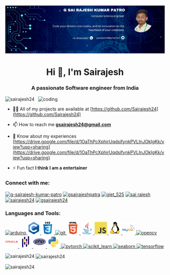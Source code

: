 ![logo](https://github.com/Sairajesh24/Sairajesh24/blob/main/Copy%20of%20Navy%20And%20White%20Geometric%20Technology%20%20LinkedIn%20Banner%20(1).png)
<h1 align="center">Hi 👋, I'm Sairajesh</h1>
<h3 align="center">A passionate Software engineer from India</h3>

<img align="right" alt="coding" width="400" src="![image](https://github.com/Sairajesh24/Sairajesh24/assets/112702236/21682d9d-c693-41c0-b231-cd167855057f)
">

<p align="left"> <img src="https://komarev.com/ghpvc/?username=sairajesh24&label=Profile%20views&color=0e75b6&style=flat" alt="sairajesh24" /> </p>

- 👨‍💻 All of my projects are available at [https://github.com/Sairajesh24](https://github.com/Sairajesh24)

- 📫 How to reach me **gsairajesh24@gmail.com**

- 📄 Know about my experiences [https://drive.google.com/file/d/1OaThPcXphirUqdsifynkPVLInJOkIgKk/view?usp=sharing](https://drive.google.com/file/d/1OaThPcXphirUqdsifynkPVLInJOkIgKk/view?usp=sharing)

- ⚡ Fun fact **I think I am a entertainer**

<h3 align="left">Connect with me:</h3>
<p align="left">
<a href="https://linkedin.com/in/g-sairajesh-kumar-patro" target="blank"><img align="center" src="https://raw.githubusercontent.com/rahuldkjain/github-profile-readme-generator/master/src/images/icons/Social/linked-in-alt.svg" alt="g-sairajesh-kumar-patro" height="30" width="40" /></a>
<a href="https://instagram.com/gsairajeshpatra" target="blank"><img align="center" src="https://raw.githubusercontent.com/rahuldkjain/github-profile-readme-generator/master/src/images/icons/Social/instagram.svg" alt="gsairajeshpatra" height="30" width="40" /></a>
<a href="https://www.codechef.com/users/giet_525" target="blank"><img align="center" src="https://cdn.jsdelivr.net/npm/simple-icons@3.1.0/icons/codechef.svg" alt="giet_525" height="30" width="40" /></a>
<a href="https://www.hackerrank.com/sai rajesh" target="blank"><img align="center" src="https://raw.githubusercontent.com/rahuldkjain/github-profile-readme-generator/master/src/images/icons/Social/hackerrank.svg" alt="sai rajesh" height="30" width="40" /></a>
<a href="https://www.leetcode.com/sairajesh24" target="blank"><img align="center" src="https://raw.githubusercontent.com/rahuldkjain/github-profile-readme-generator/master/src/images/icons/Social/leet-code.svg" alt="sairajesh24" height="30" width="40" /></a>
<a href="https://auth.geeksforgeeks.org/user/gsairajesh24" target="blank"><img align="center" src="https://raw.githubusercontent.com/rahuldkjain/github-profile-readme-generator/master/src/images/icons/Social/geeks-for-geeks.svg" alt="gsairajesh24" height="30" width="40" /></a>
</p>

<h3 align="left">Languages and Tools:</h3>
<p align="left"> <a href="https://www.arduino.cc/" target="_blank" rel="noreferrer"> <img src="https://cdn.worldvectorlogo.com/logos/arduino-1.svg" alt="arduino" width="40" height="40"/> </a> <a href="https://www.cprogramming.com/" target="_blank" rel="noreferrer"> <img src="https://raw.githubusercontent.com/devicons/devicon/master/icons/c/c-original.svg" alt="c" width="40" height="40"/> </a> <a href="https://www.w3schools.com/css/" target="_blank" rel="noreferrer"> <img src="https://raw.githubusercontent.com/devicons/devicon/master/icons/css3/css3-original-wordmark.svg" alt="css3" width="40" height="40"/> </a> <a href="https://git-scm.com/" target="_blank" rel="noreferrer"> <img src="https://www.vectorlogo.zone/logos/git-scm/git-scm-icon.svg" alt="git" width="40" height="40"/> </a> <a href="https://www.w3.org/html/" target="_blank" rel="noreferrer"> <img src="https://raw.githubusercontent.com/devicons/devicon/master/icons/html5/html5-original-wordmark.svg" alt="html5" width="40" height="40"/> </a> <a href="https://www.java.com" target="_blank" rel="noreferrer"> <img src="https://raw.githubusercontent.com/devicons/devicon/master/icons/java/java-original.svg" alt="java" width="40" height="40"/> </a> <a href="https://developer.mozilla.org/en-US/docs/Web/JavaScript" target="_blank" rel="noreferrer"> <img src="https://raw.githubusercontent.com/devicons/devicon/master/icons/javascript/javascript-original.svg" alt="javascript" width="40" height="40"/> </a> <a href="https://www.linux.org/" target="_blank" rel="noreferrer"> <img src="https://raw.githubusercontent.com/devicons/devicon/master/icons/linux/linux-original.svg" alt="linux" width="40" height="40"/> </a> <a href="https://www.mysql.com/" target="_blank" rel="noreferrer"> <img src="https://raw.githubusercontent.com/devicons/devicon/master/icons/mysql/mysql-original-wordmark.svg" alt="mysql" width="40" height="40"/> </a> <a href="https://opencv.org/" target="_blank" rel="noreferrer"> <img src="https://www.vectorlogo.zone/logos/opencv/opencv-icon.svg" alt="opencv" width="40" height="40"/> </a> <a href="https://www.oracle.com/" target="_blank" rel="noreferrer"> <img src="https://raw.githubusercontent.com/devicons/devicon/master/icons/oracle/oracle-original.svg" alt="oracle" width="40" height="40"/> </a> <a href="https://pandas.pydata.org/" target="_blank" rel="noreferrer"> <img src="https://raw.githubusercontent.com/devicons/devicon/2ae2a900d2f041da66e950e4d48052658d850630/icons/pandas/pandas-original.svg" alt="pandas" width="40" height="40"/> </a> <a href="https://www.php.net" target="_blank" rel="noreferrer"> <img src="https://raw.githubusercontent.com/devicons/devicon/master/icons/php/php-original.svg" alt="php" width="40" height="40"/> </a> <a href="https://www.python.org" target="_blank" rel="noreferrer"> <img src="https://raw.githubusercontent.com/devicons/devicon/master/icons/python/python-original.svg" alt="python" width="40" height="40"/> </a> <a href="https://pytorch.org/" target="_blank" rel="noreferrer"> <img src="https://www.vectorlogo.zone/logos/pytorch/pytorch-icon.svg" alt="pytorch" width="40" height="40"/> </a> <a href="https://scikit-learn.org/" target="_blank" rel="noreferrer"> <img src="https://upload.wikimedia.org/wikipedia/commons/0/05/Scikit_learn_logo_small.svg" alt="scikit_learn" width="40" height="40"/> </a> <a href="https://seaborn.pydata.org/" target="_blank" rel="noreferrer"> <img src="https://seaborn.pydata.org/_images/logo-mark-lightbg.svg" alt="seaborn" width="40" height="40"/> </a> <a href="https://www.tensorflow.org" target="_blank" rel="noreferrer"> <img src="https://www.vectorlogo.zone/logos/tensorflow/tensorflow-icon.svg" alt="tensorflow" width="40" height="40"/> </a> </p>

<p><img align="left" src="https://github-readme-stats.vercel.app/api/top-langs?username=sairajesh24&show_icons=true&locale=en&layout=compact" alt="sairajesh24" /></p>

<p>&nbsp;<img align="center" src="https://github-readme-stats.vercel.app/api?username=sairajesh24&show_icons=true&locale=en" alt="sairajesh24" /></p>

<p><img align="center" src="https://github-readme-streak-stats.herokuapp.com/?user=sairajesh24&" alt="sairajesh24" /></p>
